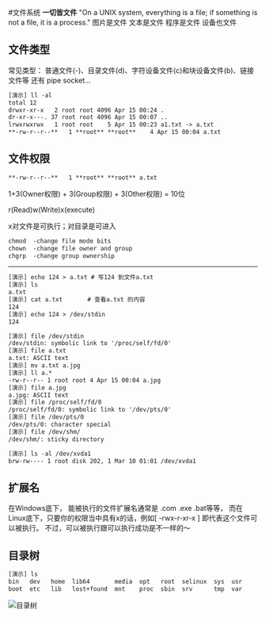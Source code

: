 #文件系统
**一切皆文件**
"On a UNIX system, everything is a file; if something is not a file, it is a process."
图片是文件
文本是文件
程序是文件
设备也文件

## 文件类型
常见类型： 普通文件(-)、目录文件(d)、字符设备文件(c)和块设备文件(b)、链接文件等
还有 pipe socket...
```html
[演示] ll -al
total 12
drwxr-xr-x   2 root root 4096 Apr 15 00:24 .
dr-xr-x---. 37 root root 4096 Apr 15 00:07 ..
lrwxrwxrwx   1 root root    5 Apr 15 00:23 a1.txt -> a.txt
**-rw-r--r--**   1 **root** **root**    4 Apr 15 00:04 a.txt
```

## 文件权限
```html
**-rw-r--r--**   1 **root** **root** a.txt
```
1+3(Owner权限) + 3(Group权限) + 3(Other权限) = 10位

r(Read)w(Write)x(execute)

x对文件是可执行；对目录是可进入
```html
chmod  -change file mode bits
chown  -change file owner and group
chgrp  -change group ownership
```

----------------
```html
[演示] echo 124 > a.txt # 写124 到文件a.txt
[演示] ls
a.txt
[演示] cat a.txt       # 查看a.txt 的内容
124
[演示] echo 124 > /dev/stdin
124

[演示] file /dev/stdin
/dev/stdin: symbolic link to '/proc/self/fd/0'
[演示] file a.txt
a.txt: ASCII text
[演示] mv a.txt a.jpg
[演示] ll a.*
-rw-r--r-- 1 root root 4 Apr 15 00:04 a.jpg
[演示] file a.jpg
a.jpg: ASCII text
[演示] file /proc/self/fd/0
/proc/self/fd/0: symbolic link to '/dev/pts/0'
[演示] file /dev/pts/0
/dev/pts/0: character special
[演示] file /dev/shm/
/dev/shm/: sticky directory

[演示] ls -al /dev/xvda1
brw-rw---- 1 root disk 202, 1 Mar 10 01:01 /dev/xvda1
```

## 扩展名
在Windows底下， 能被执行的文件扩展名通常是 .com .exe .bat等等，
而在Linux底下，只要你的权限当中具有x的话，例如[ -rwx-r-xr-x ] 
即代表这个文件可以被执行。
不过，可以被执行跟可以执行成功是不一样的～

## 目录树
```html
[演示] ls 
bin   dev   home  lib64       media  opt   root  selinux  sys  usr
boot  etc   lib   lost+found  mnt    proc  sbin  srv      tmp  var
```


![目录树](http://tldp.org/LDP/intro-linux/html/images/FS-layout.png "目录树")

